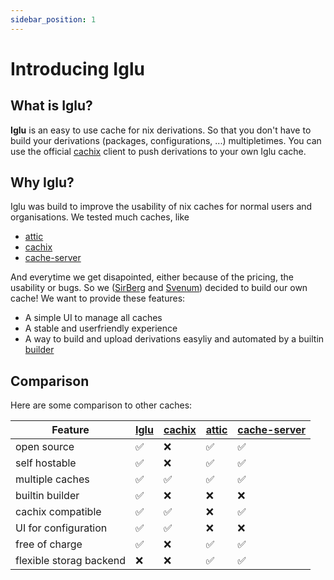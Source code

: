 ```yaml
---
sidebar_position: 1
---
```

# Introducing Iglu

## What is Iglu?
**Iglu** is an easy to use cache for nix derivations. So that you don't have to build your derivations (packages, configurations, ...) multipletimes.
You can use the official [cachix](https://hackage.haskell.org/package/cachix) client to push derivations to your own Iglu cache.

## Why Iglu?
Iglu was build to improve the usability of nix caches for normal users and organisations. We tested much caches, like

- [attic](https://github.com/zhaofengli/attic/)
- [cachix](https://www.cachix.org/)
- [cache-server](https://github.com/mifka01/cache-server)

And everytime we get disapointed, either because of the pricing, the usability or bugs.
So we ([SirBerg](https://github.com/SirBerg) and [Svenum](https://github.com/Svenum)) decided to build our own cache!
We want to provide these features:

- A simple UI to manage all caches
- A stable and userfriendly experience
- A way to build and upload derivations easyliy and automated by a builtin [builder](https://github.com/iglu-sh/builder)

## Comparison
Here are some comparison to other caches:

|Feature|[Iglu](https://github.com/iglu-sh/controller)|[cachix](https://www.cachix.org/)|[attic](https://github.com/zhaofengli/attic/)|[cache-server](https://github.com/mifka01/cache-server)|
|-------|---------------------------------------------|---------------------------------|---------------------------------------------|-------------------------------------------------------|
|open source            |✅|❌|✅|✅|
|self hostable          |✅|❌|✅|✅|
|multiple caches        |✅|✅|✅|✅|
|builtin builder        |✅|❌|❌|❌|
|cachix compatible      |✅|✅|❌|✅|
|UI for configuration   |✅|✅|❌|❌|
|free of charge         |✅|❌|✅|✅|
|flexible storag backend|❌|❌|✅|✅|


